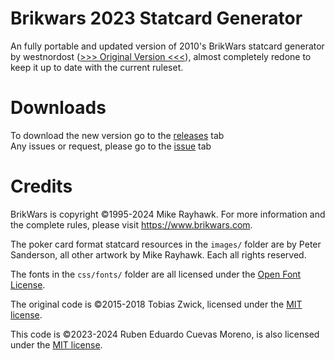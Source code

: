 # Brikwars 2023 Statcard Generator
An fully portable and updated version of 2010's BrikWars statcard generator by westnordost (<a href="https://www.westnordost.de/statcard/">&gt;&gt;&gt; Original Version &lt;&lt;&lt;</a>), almost completely redone to keep it up to date with the current ruleset.

# Downloads
To download the new version go to the <a href="https://github.com/semillakan6/brikwars-statcard-gen/releases">releases</a> tab
<br>
Any issues or request, please go to the <a href="https://github.com/semillakan6/brikwars-statcard-gen/issues">issue</a> tab

# Credits
BrikWars is copyright ©1995-2024 Mike Rayhawk.
For more information and the complete rules, please visit <a href="https://www.brikwars.com">https://www.brikwars.com</a>.

The poker card format statcard resources in the `images/` folder are by Peter Sanderson, all other artwork by Mike Rayhawk. Each all rights reserved.

The fonts in the `css/fonts/` folder are all licensed under the <a href="http://scripts.sil.org/cms/scripts/page.php?site_id=nrsi&id=OFL_web">Open Font License</a>.

The original code is ©2015-2018 Tobias Zwick, licensed under the <a href="https://opensource.org/licenses/MIT">MIT license</a>.

This code is ©2023-2024 Ruben Eduardo Cuevas Moreno, is also licensed under the <a href="https://opensource.org/licenses/MIT">MIT license</a>.
